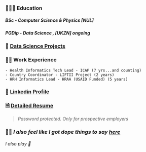 ### 👨🏾‍🎓 Education

##### BSc - Computer Science & Physics [NUL]
##### PGDip - Data Science , [UKZN] _ongoing_

### 🧪 [Data Science Projects](https://kgatman.github.io/datascience/)

### 👷🏾 Work Experience

    - Health Informatics Tech Lead - ICAP (7 yrs...and counting)
    - Country Coordinator - LIFTII Project (2 years)
    - HRH Informatics Lead - HRAA (USAID Funded) (5 years)

### 🪪 [Linkedin Profile](https://www.linkedin.com/in/makhate/)

### 🗎 [Detailed Resume](https://tr.ee/7GHq57WMjX)
    
> _Password protected. Only for prospective employers_

### ✍🏾 **_I also feel like I got dope things to say [here](https://medium.com/@makhatemg)_**


###### I also play 🎸